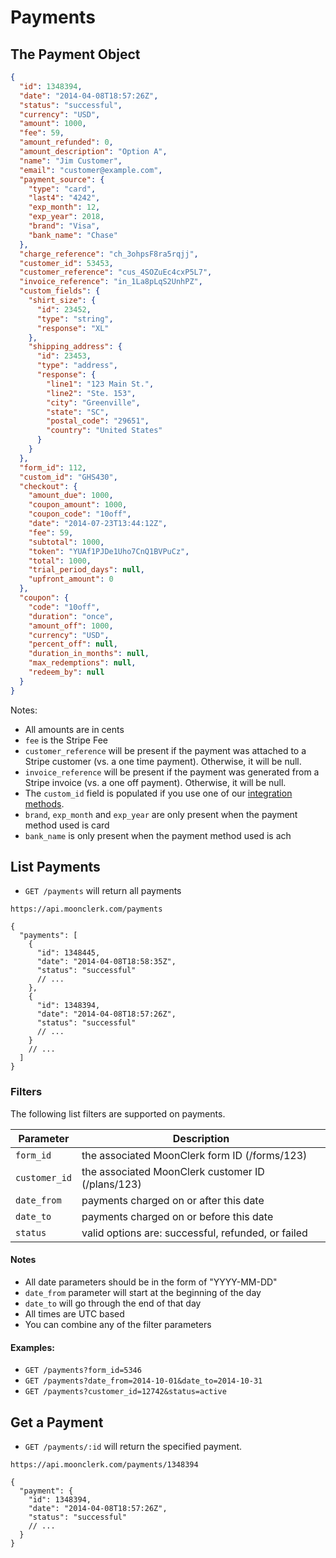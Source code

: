# Payments

## The Payment Object

```json
{
  "id": 1348394,
  "date": "2014-04-08T18:57:26Z",
  "status": "successful",
  "currency": "USD",
  "amount": 1000,
  "fee": 59,
  "amount_refunded": 0,
  "amount_description": "Option A",
  "name": "Jim Customer",
  "email": "customer@example.com",
  "payment_source": {
    "type": "card",
    "last4": "4242",
    "exp_month": 12,
    "exp_year": 2018,
    "brand": "Visa",
    "bank_name": "Chase"
  },
  "charge_reference": "ch_3ohpsF8ra5rqjj",
  "customer_id": 53453,
  "customer_reference": "cus_4SOZuEc4cxP5L7",
  "invoice_reference": "in_1La8pLqS2UnhPZ",
  "custom_fields": {
    "shirt_size": {
      "id": 23452,
      "type": "string",
      "response": "XL"
    },
    "shipping_address": {
      "id": 23453,
      "type": "address",
      "response": {
        "line1": "123 Main St.",
        "line2": "Ste. 153",
        "city": "Greenville",
        "state": "SC",
        "postal_code": "29651",
        "country": "United States"
      }
    }
  },
  "form_id": 112,
  "custom_id": "GHS430",
  "checkout": {
    "amount_due": 1000,
    "coupon_amount": 1000,
    "coupon_code": "10off",
    "date": "2014-07-23T13:44:12Z",
    "fee": 59,
    "subtotal": 1000,
    "token": "YUAf1PJDe1Uho7CnQ1BVPuCz",
    "total": 1000,
    "trial_period_days": null,
    "upfront_amount": 0
  },
  "coupon": {
    "code": "10off",
    "duration": "once",
    "amount_off": 1000,
    "currency": "USD",
    "percent_off": null,
    "duration_in_months": null,
    "max_redemptions": null,
    "redeem_by": null
  }
}
```

Notes:

- All amounts are in cents
- `fee` is the Stripe Fee
- `customer_reference` will be present if the payment was attached to a Stripe customer (vs. a one time payment). Otherwise, it will be null.
- `invoice_reference` will be present if the payment was generated from a Stripe invoice (vs. a one off payment). Otherwise, it will be null.
- The `custom_id` field is populated if you use one of our [integration methods](https://github.com/moonclerk/developer/blob/master/integration.md).
- `brand`, `exp_month` and `exp_year` are only present when the payment method used is card
- `bank_name` is only present when the payment method used is ach

## List Payments

- `GET /payments` will return all payments

`https://api.moonclerk.com/payments`

```jsonc
{
  "payments": [
    {
      "id": 1348445,
      "date": "2014-04-08T18:58:35Z",
      "status": "successful"
      // ...
    },
    {
      "id": 1348394,
      "date": "2014-04-08T18:57:26Z",
      "status": "successful"
      // ...
    }
    // ...
  ]
}
```

### Filters

The following list filters are supported on payments.

| Parameter     | Description                                        |
| ------------- | -------------------------------------------------- |
| `form_id`     | the associated MoonClerk form ID (/forms/123)      |
| `customer_id` | the associated MoonClerk customer ID (/plans/123)  |
| `date_from`   | payments charged on or after this date             |
| `date_to`     | payments charged on or before this date            |
| `status`      | valid options are: successful, refunded, or failed |

#### Notes

- All date parameters should be in the form of "YYYY-MM-DD"
- `date_from` parameter will start at the beginning of the day
- `date_to` will go through the end of that day
- All times are UTC based
- You can combine any of the filter parameters

#### Examples:

- `GET /payments?form_id=5346`
- `GET /payments?date_from=2014-10-01&date_to=2014-10-31`
- `GET /payments?customer_id=12742&status=active`

## Get a Payment

- `GET /payments/:id` will return the specified payment.

`https://api.moonclerk.com/payments/1348394`

```jsonc
{
  "payment": {
    "id": 1348394,
    "date": "2014-04-08T18:57:26Z",
    "status": "successful"
    // ...
  }
}
```
